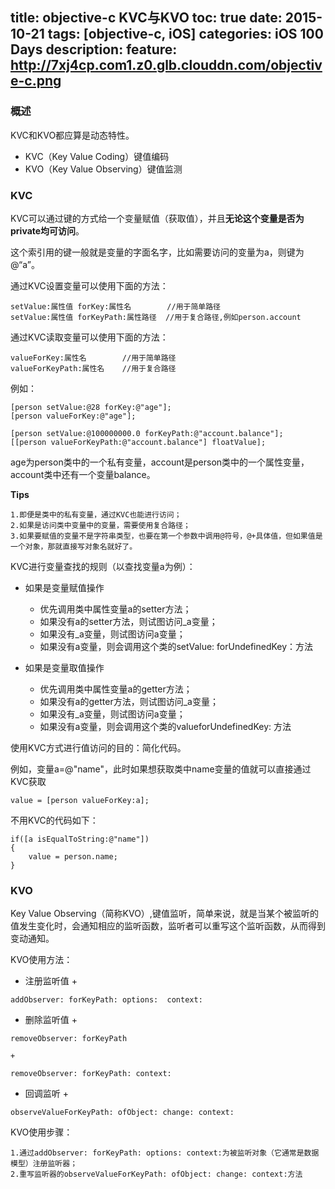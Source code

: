 title: objective-c KVC与KVO
toc: true
date: 2015-10-21
tags: [objective-c, iOS]
categories: iOS 100 Days
description: 
feature: http://7xj4cp.com1.z0.glb.clouddn.com/objective-c.png
---

### 概述

KVC和KVO都应算是动态特性。

+ KVC（Key Value Coding）键值编码
+ KVO（Key Value Observing）键值监测

<!--more-->

### KVC

KVC可以通过键的方式给一个变量赋值（获取值），并且**无论这个变量是否为private均可访问**。

这个索引用的键一般就是变量的字面名字，比如需要访问的变量为a，则键为@“a”。

通过KVC设置变量可以使用下面的方法：

```
setValue:属性值 forKey:属性名        //用于简单路径
setValue:属性值 forKeyPath:属性路径  //用于复合路径,例如person.account
```

通过KVC读取变量可以使用下面的方法：

```
valueForKey:属性名        //用于简单路径
valueForKeyPath:属性名    //用于复合路径
```

例如：

```
[person setValue:@28 forKey:@"age"];
[person valueForKey:@"age"];

[person setValue:@100000000.0 forKeyPath:@"account.balance"];
[[person valueForKeyPath:@"account.balance"] floatValue];
```

age为person类中的一个私有变量，account是person类中的一个属性变量，account类中还有一个变量balance。

**Tips**

    1.即便是类中的私有变量，通过KVC也能进行访问；
    2.如果是访问类中变量中的变量，需要使用复合路径；
    3.如果要赋值的变量不是字符串类型，也要在第一个参数中调用@符号，@+具体值，但如果值是一个对象，那就直接写对象名就好了。
    
KVC进行变量查找的规则（以查找变量a为例）：

+ 如果是变量赋值操作
    + 优先调用类中属性变量a的setter方法；
    + 如果没有a的setter方法，则试图访问_a变量；
    + 如果没有_a变量，则试图访问a变量；
    + 如果没有a变量，则会调用这个类的setValue: forUndefinedKey：方法

+ 如果是变量取值操作
    + 优先调用类中属性变量a的getter方法；
    + 如果没有a的getter方法，则试图访问_a变量；
    + 如果没有_a变量，则试图访问a变量；
    + 如果没有a变量，则会调用这个类的valueforUndefinedKey: 方法

使用KVC方式进行值访问的目的：简化代码。

例如，变量a=@"name"，此时如果想获取类中name变量的值就可以直接通过KVC获取

```
value = [person valueForKey:a];
```

不用KVC的代码如下：

```
if([a isEqualToString:@"name"])
{
    value = person.name;
}
```

### KVO

Key Value Observing（简称KVO）,键值监听，简单来说，就是当某个被监听的值发生变化时，会通知相应的监听函数，监听者可以重写这个监听函数，从而得到变动通知。

KVO使用方法：

+ 注册监听值 
    + 
```    
addObserver: forKeyPath: options:  context:
```
+ 删除监听值
    + 
```
removeObserver: forKeyPath
```
    + 
```
removeObserver: forKeyPath: context:
```
+ 回调监听
    + 
```
observeValueForKeyPath: ofObject: change: context:
```

KVO使用步骤：

    1.通过addObserver: forKeyPath: options: context:为被监听对象（它通常是数据模型）注册监听器；
    2.重写监听器的observeValueForKeyPath: ofObject: change: context:方法






